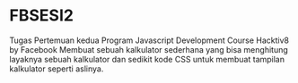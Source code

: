# FBSESI2

Tugas Pertemuan kedua Program Javascript Development Course Hacktiv8 by Facebook
Membuat sebuah kalkulator sederhana yang bisa menghitung layaknya sebuah kalkulator dan sedikit kode CSS untuk membuat tampilan kalkulator seperti aslinya.
